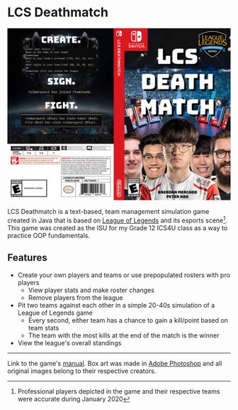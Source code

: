 # LCS Deathmatch

![Box art](media/box-art.png "Box art of LCS Deathmatch")

LCS Deathmatch is a text-based, team management simulation game created in Java that is based on [League of Legends](https://www.leagueoflegends.com/en-us/) and its esports scene[^1]. This game was created as the ISU for my Grade 12 ICS4U class as a way to practice OOP fundamentals.

## Features

- Create your own players and teams or use prepopulated rosters with pro players
    - View player stats and make roster changes
    - Remove players from the league
- Pit two teams against each other in a simple 20-40s simulation of a League of Legends game
    - Every second, either team has a chance to gain a kill/point based on team stats
    - The team with the most kills at the end of the match is the winner
- View the league's overall standings

---

[^1]: Professional players depicted in the game and their respective teams were accurate during January 2020

Link to the game's [manual](media/manual.pdf). Box art was made in [Adobe Photoshop](https://www.adobe.com/ca/products/photoshop.html) and all original images belong to their respective creators.